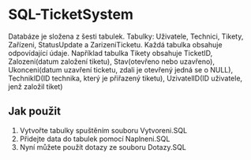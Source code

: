 # SQL-TicketSystem
Databáze je složena z šesti tabulek. Tabulky: Uživatele, Technici, Tikety, Zařízeni,
StatusUpdate a ZarizeniTicketu. Každá tabulka obsahuje odpovídající údaje. Například
tabulka Tikety obsahuje TicketID, Zalozeni(datum založení tiketu), Stav(otevřeno nebo
uzavřeno), Ukonceni(datum uzavření ticketu, zdali je otevřený jedná se o NULL),
TechnikID(ID technika, který je přiřazený tiketu), UzivatelID(ID uživatele, jenž založil tiket)

## Jak použit
1. Vytvořte tabulky spuštěním souboru Vytvoreni.SQL
2. Přidejte data do tabulek pomocí Naplneni.SQL
3. Nyní můžete použít dotazy ze souboru Dotazy.SQL
